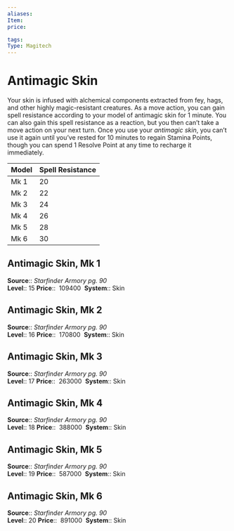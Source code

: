 ```yaml
---
aliases: 
Item:
price:  

tags: 
Type: Magitech
---
```


# Antimagic Skin

Your skin is infused with alchemical components extracted from fey, hags, and other highly magic-resistant creatures. As a move action, you can gain spell resistance according to your model of antimagic skin for 1 minute. You can also gain this spell resistance as a reaction, but you then can’t take a move action on your next turn. Once you use your _antimagic skin_, you can’t use it again until you’ve rested for 10 minutes to regain Stamina Points, though you can spend 1 Resolve Point at any time to recharge it immediately.

| Model | Spell Resistance |
| ----- | ---------------- |
| Mk 1  | 20               |
| Mk 2  | 22               |
| Mk 3  | 24               |
| Mk 4  | 26               |
| Mk 5  | 28               |
| Mk 6  | 30               |

## Antimagic Skin, Mk 1

**Source**:: _Starfinder Armory pg. 90_  
**Level**:: 15
**Price**::  109400 
**System**:: Skin  

## Antimagic Skin, Mk 2

**Source**:: _Starfinder Armory pg. 90_  
**Level**:: 16
**Price**::  170800 
**System**:: Skin  
  

## Antimagic Skin, Mk 3

**Source**:: _Starfinder Armory pg. 90_  
**Level**:: 17
**Price**::  263000 
**System**:: Skin  
  

## Antimagic Skin, Mk 4

**Source**:: _Starfinder Armory pg. 90_  
**Level**:: 18
**Price**::  388000 
**System**:: Skin  
  

## Antimagic Skin, Mk 5

**Source**:: _Starfinder Armory pg. 90_  
**Level**:: 19
**Price**::  587000 
**System**:: Skin  
  

## Antimagic Skin, Mk 6

**Source**:: _Starfinder Armory pg. 90_  
**Level**:: 20
**Price**::  891000 
**System**:: Skin
